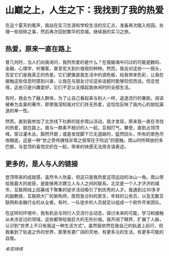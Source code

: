 # 山巅之上，人生之下：我找到了我的热爱

在这个夏天的尾声，我站在实习生涯和学校生活的交汇点，准备再次踏入校园，处理一些琐碎之事，然后再次回到繁华的京城，继续我的实习之旅。

## 热爱，原来一直在路上

曾几何时，当人们向我询问，我所热爱的是什么？在我脑海中闪过的可能是数码、金融、心理学、听播客，甚至宏大到价值观的种种。然而，我会对这些一一摇头，否定它们是我真正的热爱。它们更像是我生活中的调色板，给我带来色彩，让我在接触这些信息时感到兴奋，让我在与朋友讨论这些话题时能够侃侃而谈。但总觉得，这些只是兴趣爱好，它们不足以支撑起我休闲时的全部生活。

有时，我会为了融入群体，为了让自己看起来与别人一样，追逐流行的番剧，阅读被奉为圭臬的著作，即使我深知我对它们并无热爱，这恰恰反映了我内心的放松渠道的单一性。

然而，直到我参加了北京线下社群的徒步爬山活动，我才发现，原来我一直在寻找的热爱，就在路上。我与一群素不相识的人一起，互相打气，攀登，直到占领顶峰。穿过灌木丛，豁然开朗；或是发现脚下已无道路时，猛然回头，所有的景色尽收眼底，这是一种“世之奇伟瑰怪非常之观常在于险远”的感触。爬山时所释放的多巴胺，与登顶的喜悦交织在一起，带来的快感无法用言语表述。

## 更多的，是人与人的链接

登顶带来的成就感，虽然令人欣喜，但这只是我热爱这项运动的冰山一角。爬山带给我最大的收获，是能够再次建立人与人之间的联系。北京是一个人才济济的城市，互联网线上招募线下聚集的徒步活动吸引了到优秀的人才。我遇到过30多岁的副教授，互联网大厂的架构师，医院急诊科的医生，年轻的公务员，以及无数互联网和金融行业的从业者。有时，一队徒步的人员就足以组成一个软件开发团队。

在这样的环境中，我有机会与同行人交流行业动态，探讨未来的可能，学习和接触从未涉足过的领域。这些都带给我巨大的无形价值。我开阔了眼界，扩展了人脉，认识到“世界上不只有我这一种生活方式”。虽然我依然在我自己的轨道上前行，但我看到了轨道之外的世界，那里有更广阔的天地，有更多元的生活，有更多可能的自我。

*未完待续*
